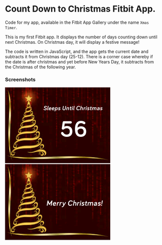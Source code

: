 # Count Down to Christmas Fitbit App.

Code for my app, available in the Fitbit App Gallery under the name `Xmas Timer`.

This is my first Fitbit app. It displays the number of days counting down until next Christmas. On Christmas day, it will display a festive message! 

The code is written in JavaScript, and the app gets the current date and subtracts it from Christmas day (25-12). There is a corner case whereby if the date is after christmas and yet before New Years Day, it subtracts from the Christmas of the following year. 

### Screenshots

![](./screenshots/screenshot_1.png)
![](./screenshots/screenshot_2.png)
